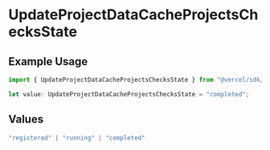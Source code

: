 # UpdateProjectDataCacheProjectsChecksState

## Example Usage

```typescript
import { UpdateProjectDataCacheProjectsChecksState } from "@vercel/sdk/models/updateprojectdatacacheop.js";

let value: UpdateProjectDataCacheProjectsChecksState = "completed";
```

## Values

```typescript
"registered" | "running" | "completed"
```